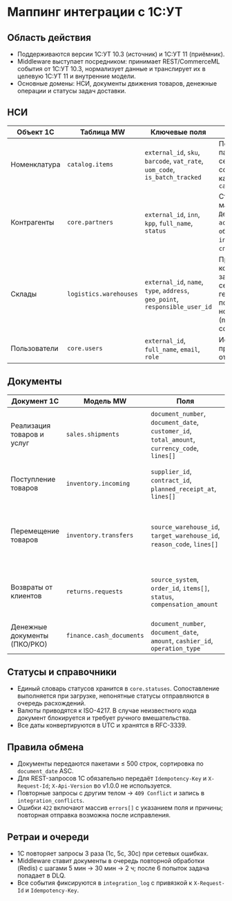 # Маппинг интеграции с 1С:УТ

## Область действия
- Поддерживаются версии 1С:УТ 10.3 (источник) и 1С:УТ 11 (приёмник).
- Middleware выступает посредником: принимает REST/CommerceML события от 1С:УТ 10.3, нормализует данные и транслирует их в целевую 1С:УТ 11 и внутренние модели.
- Основные домены: НСИ, документы движения товаров, денежные операции и статусы задач доставки.

## НСИ
| Объект 1С | Таблица MW | Ключевые поля | Примечания |
| --- | --- | --- | --- |
| Номенклатура | `catalog.items` | `external_id`, `sku`, `barcode`, `vat_rate`, `uom_code`, `is_batch_tracked` | Поддерживаются партии и серийные номера; ссылка на категорию из `catalog.categories` |
| Контрагенты | `core.partners` | `external_id`, `inn`, `kpp`, `full_name`, `status` | Статусы маппятся: `Действует` → `active`, `Не обслуживается` → `inactive`, `Черный список` → `blocked` |
| Склады | `logistics.warehouses` | `external_id`, `name`, `type`, `address`, `geo_point`, `responsible_user_id` | При отсутствии координат запускается сервис геокодирования; поле `type` нормализуется (main, transit, courier) |
| Пользователи | `core.users` | `external_id`, `full_name`, `email`, `role` | Используется для привязки задач и ответственности |

## Документы
| Документ 1С | Модель MW | Поля | Особенности |
| --- | --- | --- | --- |
| Реализация товаров и услуг | `sales.shipments` | `document_number`, `document_date`, `customer_id`, `total_amount`, `currency_code`, `lines[]` | Каждая строка содержит `sku`, `qty`, `price`, `vat_rate`; суммы пересчитываются в RUB по курсу ЦБ |
| Поступление товаров | `inventory.incoming` | `supplier_id`, `contract_id`, `planned_receipt_at`, `lines[]` | После приёма создаётся задача в walking warehouse, статус `pending_quality_check` |
| Перемещение товаров | `inventory.transfers` | `source_warehouse_id`, `target_warehouse_id`, `reason_code`, `lines[]` | Поддерживаются межфилиальные перемещения; дополнительные уведомления для `reason_code = interbranch` |
| Возвраты от клиентов | `returns.requests` | `source_system`, `order_id`, `items[]`, `status`, `compensation_amount` | Синхронизируется с API `/api/v1/returns`; Idempotency-Key формируется как SHA256 от `document_number` |
| Денежные документы (ПКО/РКО) | `finance.cash_documents` | `document_number`, `document_date`, `amount`, `cashier_id`, `operation_type` | Используется для сверки наличных и задач курьеров |

## Статусы и справочники
- Единый словарь статусов хранится в `core.statuses`. Сопоставление выполняется при загрузке, непонятные статусы отправляются в очередь расхождений.
- Валюты приводятся к ISO-4217. В случае неизвестного кода документ блокируется и требует ручного вмешательства.
- Все даты конвертируются в UTC и хранятся в RFC-3339.

## Правила обмена
- Документы передаются пакетами ≤ 500 строк, сортировка по `document_date` ASC.
- Для REST-запросов 1С обязательно передаёт `Idempotency-Key` и `X-Request-Id`; `X-Api-Version` во v1.0.0 не используется.
- Повторные запросы с другим телом → `409 Conflict` и запись в `integration_conflicts`.
- Ошибки `422` включают массив `errors[]` с указанием поля и причины; повторная отправка возможна после исправления.

## Ретраи и очереди
- 1С повторяет запросы 3 раза (1с, 5с, 30с) при сетевых ошибках.
- Middleware ставит документы в очередь повторной обработки (Redis) с шагами 5 мин → 30 мин → 2 ч; после 6 попыток задача попадает в DLQ.
- Все события фиксируются в `integration_log` с привязкой к `X-Request-Id` и `Idempotency-Key`.
